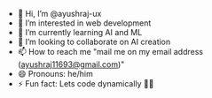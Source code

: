 - 👋 Hi, I’m @ayushraj-ux
- 👀 I’m interested in web development 
- 🌱 I’m currently learning AI and ML
- 💞️ I’m looking to collaborate on AI creation 
- 📫 How to reach me "mail me on my email address (ayushraj11693@gmail.com)"
- 😄 Pronouns: he/him
- ⚡ Fun fact: Lets code dynamically 💖💖

<!---
ayushraj-ux/ayushraj-ux is a ✨ special ✨ repository because its `README.md` (this file) appears on your GitHub profile.
You can click the Preview link to take a look at your changes.
--->
